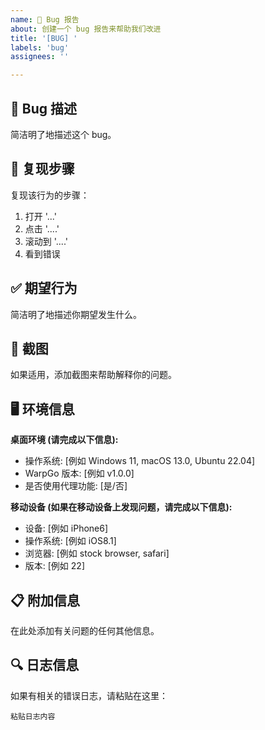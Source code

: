 ```yaml
---
name: 🐛 Bug 报告
about: 创建一个 bug 报告来帮助我们改进
title: '[BUG] '
labels: 'bug'
assignees: ''

---
```


## 🐛 Bug 描述
简洁明了地描述这个 bug。

## 🔄 复现步骤
复现该行为的步骤：
1. 打开 '...'
2. 点击 '....'
3. 滚动到 '....'
4. 看到错误

## ✅ 期望行为
简洁明了地描述你期望发生什么。

## 📸 截图
如果适用，添加截图来帮助解释你的问题。

## 🖥️ 环境信息
**桌面环境 (请完成以下信息):**
 - 操作系统: [例如 Windows 11, macOS 13.0, Ubuntu 22.04]
 - WarpGo 版本: [例如 v1.0.0]
 - 是否使用代理功能: [是/否]

**移动设备 (如果在移动设备上发现问题，请完成以下信息):**
 - 设备: [例如 iPhone6]
 - 操作系统: [例如 iOS8.1]
 - 浏览器: [例如 stock browser, safari]
 - 版本: [例如 22]

## 📋 附加信息
在此处添加有关问题的任何其他信息。

## 🔍 日志信息
如果有相关的错误日志，请粘贴在这里：
```
粘贴日志内容
```
